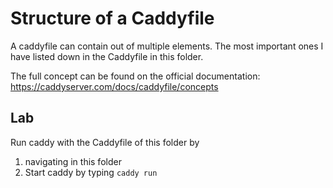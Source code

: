# Structure of a Caddyfile
A caddyfile can contain out of multiple elements.
The most important ones I have listed down in the Caddyfile in this folder. 

The full concept can be found on the official documentation: https://caddyserver.com/docs/caddyfile/concepts

## Lab
Run caddy with the Caddyfile of this folder by 
1. navigating in this folder
2. Start caddy by typing `caddy run`
